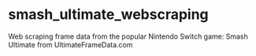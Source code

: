# smash_ultimate_webscraping
Web scraping frame data from the popular Nintendo Switch game: Smash Ultimate from UltimateFrameData.com
